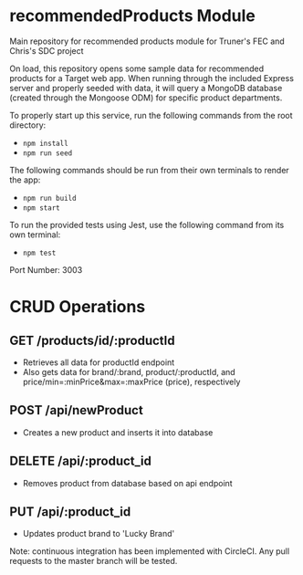 # recommendedProducts Module
Main repository for recommended products module for Truner's FEC and Chris's SDC project

On load, this repository opens some sample data for recommended products for a Target web app. When running through the included Express server and properly seeded with data, it will query a MongoDB database (created through the Mongoose ODM) for specific product departments.

To properly start up this service, run the following commands from the root directory:
- `npm install`
- `npm run seed`

The following commands should be run from their own terminals to render the app:
- `npm run build`
- `npm start`

To run the provided tests using Jest, use the following command from its own terminal:
- `npm test`

Port Number: 3003

# CRUD Operations
## GET /products/id/:productId
- Retrieves all data for productId endpoint
- Also gets data for brand/:brand, product/:productId, and price/min=:minPrice&max=:maxPrice (price), respectively

## POST /api/newProduct
- Creates a new product and inserts it into database

## DELETE /api/:product_id
- Removes product from database based on api endpoint

## PUT /api/:product_id
- Updates product brand to 'Lucky Brand'

Note: continuous integration has been implemented with CircleCI. Any pull requests to the master branch will be tested.

